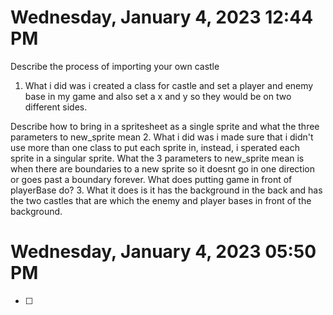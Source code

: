 # Wednesday, January  4, 2023 12:44 PM
Describe the process of importing your own castle
1. What i did was i created a class for castle and set a player and enemy base in my game and also set a x and y so they would be on two different sides.

Describe how to bring in a spritesheet as a single sprite and what the three parameters to new_sprite mean
2. What i did was i made sure that i didn't use more than one class to put each sprite in, instead, i sperated each sprite in a singular sprite. What the 3 parameters to new_sprite mean is when there are boundaries to a new sprite so it doesnt go in one direction or goes past a boundary forever.
What does putting game in front of playerBase do? 
3.  What it does is it has the background in the back and has the two castles that are which the enemy and player bases in front of the background.
# Wednesday, January  4, 2023 05:50 PM
- [ ]
